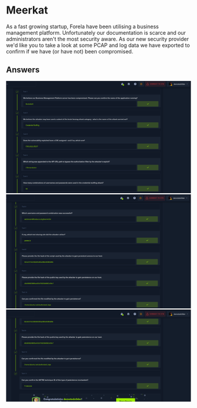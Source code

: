 # Meerkat

As a fast growing startup, Forela have been utilising a business management platform. Unfortunately our documentation is scarce and our administrators aren't the most security aware. As our new security provider we'd like you to take a look at some PCAP and log data we have exported to confirm if we have (or have not) been compromised.

## Answers

<img src="./assets/images/Capture1.PNG">
<img src="./assets/images/Capture2.PNG">
<img src="./assets/images/Capture3.PNG">
